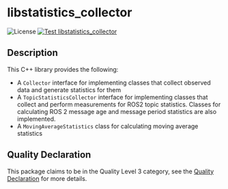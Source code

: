 # libstatistics_collector

![License](https://img.shields.io/github/license/ros-tooling/libstatistics_collector)
[![Test libstatistics_collector](https://github.com/ros-tooling/libstatistics_collector/workflows/Test%20libstatistics_collector/badge.svg)](https://github.com/ros-tooling/libstatistics_collector/actions?query=workflow%3A%22Test+libstatistics_collector%22)
## Description

This C++ library provides the following:

- A `Collector` interface for implementing classes that collect observed data
 and generate statistics for them
- A `TopicStatisticsCollector` interface for implementing classes that
 collect and perform measurements for ROS2 topic statistics.
 Classes for calculating ROS 2 message age and message period statistics are
 also implemented.
- A `MovingAverageStatistics` class for calculating moving average statistics

## Quality Declaration

This package claims to be in the Quality Level 3 category, see the [Quality Declaration](./QUALITY_DECLARATION.md) for more details.
